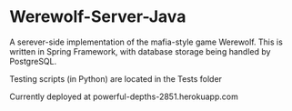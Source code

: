 Werewolf-Server-Java
====================

A serever-side implementation of the mafia-style game Werewolf. This is written in Spring Framework, with database storage being handled by PostgreSQL.

Testing scripts (in Python) are located in the Tests folder

Currently deployed at powerful-depths-2851.herokuapp.com
